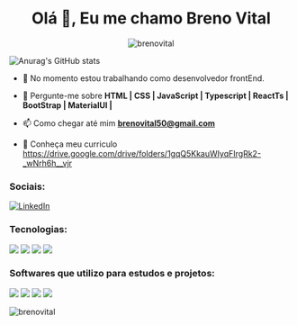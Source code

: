 <h1 align="center">Olá 👋, Eu me chamo Breno Vital</h1>

<p align="center"><img src="https://komarev.com/ghpvc/?username=brenovital&label=Profile%20views&color=0e75b6&style=flat" alt="brenovital" /> </p>

![Anurag's GitHub stats](https://github-readme-stats.vercel.app/api?username=brenovital&show_icons=true&theme=radical)

- 🔭 No momento estou trabalhando como desenvolvedor frontEnd.

- 💬 Pergunte-me sobre **HTML | CSS | JavaScript | Typescript | ReactTs | BootStrap | MaterialUI |**

- 📫 Como chegar até mim **brenovital50@gmail.com**

- 📄 Conheça meu curriculo https://drive.google.com/drive/folders/1gqQ5KkauWIyqFIrgRk2-_wNrh6h__vjr

<h3 align="left">Sociais:</h3>

[![LinkedIn](https://img.shields.io/badge/LinkedIn-0077B5?style=for-the-badge&logo=linkedin&logoColor=white)](https://www.linkedin.com/in/breno-vital-020405123/) 

<h3 align="left">Tecnologias:</h3>

[![](https://img.shields.io/badge/HTML5-E34F26?style=for-the-badge&logo=html5&logoColor=white)]() [![](https://img.shields.io/badge/CSS3-1572B6?style=for-the-badge&logo=css3&logoColor=white)]() [![](https://img.shields.io/badge/JavaScript-323330?style=for-the-badge&logo=javascript&logoColor=F7DF1E)]() [![](https://img.shields.io/badge/Bootstrap-563D7C?style=for-the-badge&logo=bootstrap&logoColor=white)]() 
<h3 align="left">Softwares que utilizo para estudos e projetos:</h3>

[![](https://img.shields.io/badge/Visual_Studio_Code-0078D4?style=for-the-badge&logo=visual%20studio%20code&logoColor=white)]() [![](https://img.shields.io/badge/Google_chrome-4285F4?style=for-the-badge&logo=Google-chrome&logoColor=white)]() [![](https://img.shields.io/badge/Canva-%2300C4CC.svg?&style=for-the-badge&logo=Canva&logoColor=white)]() [![](https://img.shields.io/badge/Windows-AMD-0078D6?style=for-the-badge&logo=windows&logoColor=white)]()

<p><img align="left" src="https://github-readme-stats.vercel.app/api/top-langs?username=brenovital&show_icons=true&locale=en&layout=compact" alt="brenovital" /> </p>

